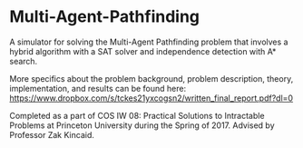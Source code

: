 # Multi-Agent-Pathfinding

A simulator for solving the Multi-Agent Pathfinding problem that involves a hybrid algorithm with a SAT solver and independence detection with A* search. 

More specifics about the problem background, problem description, theory, implementation, and results can be found here: https://www.dropbox.com/s/tckes21yxcogsn2/written_final_report.pdf?dl=0

Completed as a part of COS IW 08: Practical Solutions to Intractable Problems at Princeton University during the Spring of 2017. Advised by Professor Zak Kincaid.
